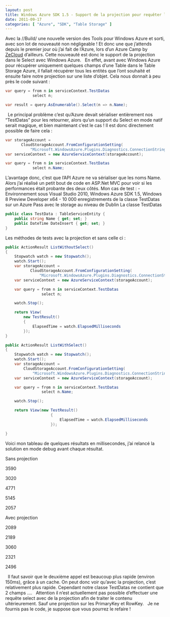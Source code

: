 ```yaml
---
layout: post
title: Windows Azure SDK 1.5 - Support de la projection pour requêter le Table Storage Azure
date: 2011-09-17
categories: [ "Azure", "SDK", "Table Storage" ]
---
```


Avec la //Build/ une nouvelle version des Tools pour Windows Azure et sorti, avec son lot de nouveauté non négligeable ! Et donc une que j’attends depuis le premier jour où j’ai fait de l’Azure, lors d’un Azure Camp by [ZeCloud](http://zecloud.fr) d’ailleurs. Cette nouveauté est donc le support de la projection dans le Select avec Windows Azure.   En effet, avant avec Windows Azure pour récupérer uniquement quelques champs d’une Table dans le Table Storage Azure, il fallait récupérer tous les entités que l’ont souhaité et ensuite faire notre projection sur une liste d’objet. Cela nous donnait à peu près le code suivant :  

```csharp
var query = from n in serviceContext.TestDatas
            select n;

var result = query.AsEnumerable().Select(n => n.Name);
```

  Le principal problème c’est qu’Azure devait sérialiser entièrement nos “TestDatas” pour les retourner, alors qu’un support du Select en mode natif serait magique, et bien maintenant c’est le cas ! Il est donc directement possible de faire cela :  

```csharp
var storageAccount =
       CloudStorageAccount.FromConfigurationSetting(
           "Microsoft.WindowsAzure.Plugins.Diagnostics.ConnectionString");
var serviceContext = new AzureServiceContext(storageAccount);

var query = from n in serviceContext.TestDatas
            select n.Name;
```

L’avantage donc, c’est que l’API Azure ne va sérialiser que les noms Name.   Alors j’ai réalisé un petit bout de code en ASP.Net MVC pour voir si les performances était probante des deux côtés. Mon cas de test : - Environnement sous Visual Studio 2010, Windows Azure SDK 1.5, Windows 8 Preview Developer x64 - 10 000 enregistrements de la classe TestDatas sur un Azure Pass avec le storage au niveau de Dublin La classe TestDatas


```csharp
public class TestData : TableServiceEntity {
    public string Name { get; set; }
    public DateTime DateInsert { get; set; }
}
```

Les méthodes de tests avec la projection et sans celle ci :

```csharp
public ActionResult ListWithoutSelect()
{
    Stopwatch watch = new Stopwatch();
    watch.Start();
    var storageAccount =
           CloudStorageAccount.FromConfigurationSetting(
               "Microsoft.WindowsAzure.Plugins.Diagnostics.ConnectionString");
    var serviceContext = new AzureServiceContext(storageAccount);

    var query = from n in serviceContext.TestDatas
                select n;

    watch.Stop();

    return View(
        new TestResult()
        {
            ElapsedTime = watch.ElapsedMilliseconds
        });
}

public ActionResult ListWithSelect()
{
    Stopwatch watch = new Stopwatch();
    watch.Start();
    var storageAccount =
        CloudStorageAccount.FromConfigurationSetting(
            "Microsoft.WindowsAzure.Plugins.Diagnostics.ConnectionString");
    var serviceContext = new AzureServiceContext(storageAccount);

    var query = from n in serviceContext.TestDatas
                select n.Name;

    watch.Stop();

    return View(new TestResult()
                    {
                        ElapsedTime = watch.ElapsedMilliseconds
                    });

}
```

Voici mon tableau de quelques résultats en millisecondes, j’ai relancé la solution en mode debug avant chaque résultat.

Sans projection

3590

3020

4771

5145

2057

Avec projection

2089

2189

3060

2321

2496

  Il faut savoir que le deuxième appel est beaucoup plus rapide (environ 150ms), grâce à un cache. On peut donc voir qu’avec la projection, c’est relativement plus rapide. Cependant notre classe TestDatas ne contient que 2 champs ….   Attention il n’est actuellement pas possible d’effectuer une requête select avec de la projection afin de traiter le contenu ultérieurement. Sauf une projection sur les PrimaryKey et RowKey.   Je ne fournis pas le code, je suppose que vous pourrez le refaire !
